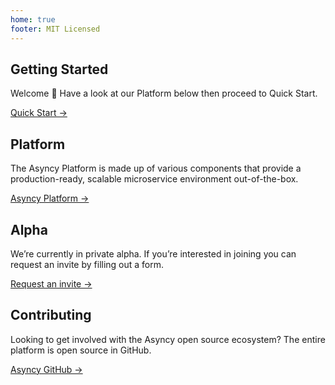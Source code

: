 ```yaml
---
home: true
footer: MIT Licensed
---
```


## Getting Started

Welcome :wave: Have a look at our Platform below then proceed to Quick Start.

[Quick Start →](/quick-start/)


## Platform

The Asyncy Platform is made up of various components that provide a production-ready, scalable microservice environment out-of-the-box.

[Asyncy Platform →](https://asyncy.com)

## Alpha

We’re currently in private alpha. If you’re interested in joining you can request an invite by filling out a form.

[Request an invite →](https://asyncy.click/beta-invite)

## Contributing

Looking to get involved with the Asyncy open source ecosystem? The entire platform is open source in GitHub.

[Asyncy GitHub →](https://github.com/asyncy)
